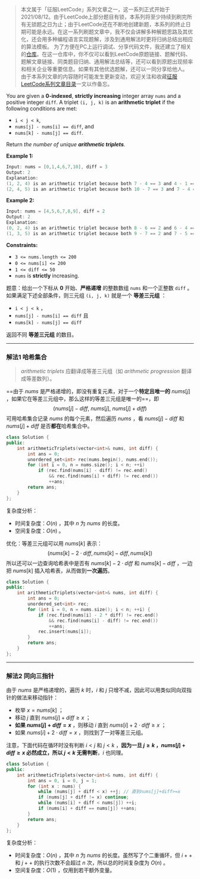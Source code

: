  >本文属于「征服LeetCode」系列文章之一，这一系列正式开始于2021/08/12。由于LeetCode上部分题目有锁，本系列将至少持续到刷完所有无锁题之日为止；由于LeetCode还在不断地创建新题，本系列的终止日期可能是永远。在这一系列刷题文章中，我不仅会讲解多种解题思路及其优化，还会用多种编程语言实现题解，涉及到通用解法时更将归纳总结出相应的算法模板。
> <b></b>
> 为了方便在PC上运行调试、分享代码文件，我还建立了相关的[仓库](https://github.com/memcpy0/LeetCode-Conquest)。在这一仓库中，你不仅可以看到LeetCode原题链接、题解代码、题解文章链接、同类题目归纳、通用解法总结等，还可以看到原题出现频率和相关企业等重要信息。如果有其他优选题解，还可以一同分享给他人。
> <b></b>
> 由于本系列文章的内容随时可能发生更新变动，欢迎关注和收藏[征服LeetCode系列文章目录](https://memcpy0.blog.csdn.net/article/details/119656559)一文以作备忘。

You are given a **0-indexed**, **strictly increasing** integer array `nums` and a positive integer `diff`. A triplet `(i, j, k)` is an **arithmetic triplet** if the following conditions are met:
-   `i < j < k`,
-   `nums[j] - nums[i] == diff`, and
-   `nums[k] - nums[j] == diff`.

Return _the number of unique **arithmetic triplets**._

**Example 1:**
```java
Input: nums = [0,1,4,6,7,10], diff = 3
Output: 2
Explanation:
(1, 2, 4) is an arithmetic triplet because both 7 - 4 == 3 and 4 - 1 == 3.
(2, 4, 5) is an arithmetic triplet because both 10 - 7 == 3 and 7 - 4 == 3. 
```
**Example 2:**
```java
Input: nums = [4,5,6,7,8,9], diff = 2
Output: 2
Explanation:
(0, 2, 4) is an arithmetic triplet because both 8 - 6 == 2 and 6 - 4 == 2.
(1, 3, 5) is an arithmetic triplet because both 9 - 7 == 2 and 7 - 5 == 2.
```
**Constraints:**
-   `3 <= nums.length <= 200`
-   `0 <= nums[i] <= 200`
-   `1 <= diff <= 50`
-   `nums` is **strictly** increasing.

题意：给出一个下标从 **0** 开始、**严格递增** 的整数数组 `nums` 和一个正整数 `diff` 。如果满足下述全部条件，则三元组 `(i, j, k)` 就是一个 **等差三元组** ：
-   `i < j < k` ，
-   `nums[j] - nums[i] == diff` 且
-   `nums[k] - nums[j] == diff`

返回不同 **等差三元组** 的数目。

---
### 解法1 哈希集合
> *arithmetic triplets* 应翻译成等差三元组（如 *arithmetic progression* 翻译成等差数列）。

==由于 $\textit{nums}$ 是严格递增的，即没有重复元素，对于一个**特定且唯一的** $\textit{nums}[j]$ ，如果它在等差三元组中，那么这样的等差三元组是唯一的==，即 $$(\textit{nums}[j]-\textit{diff},\ \textit{nums}[j],\ \textit{nums}[j]+\textit{diff})$$
可用哈希集合记录 $\textit{nums}$ 的每个元素，然后遍历 $\textit{nums}$ ，看 $nums[j]−diff$ 和 $nums[j]+diff$ 是否**都在**哈希集合中。
```cpp
class Solution {
public:
    int arithmeticTriplets(vector<int>& nums, int diff) {
        int ans = 0;
        unordered_set<int> rec(nums.begin(), nums.end());
        for (int i = 0, n = nums.size(); i < n; ++i)
            if (rec.find(nums[i] - diff) != rec.end()
                && rec.find(nums[i] + diff) != rec.end())
                ++ans;
        return ans;
    }
};
```
复杂度分析：
- 时间复杂度：$O(n)$ ，其中 $n$ 为 $\textit{nums}$ 的长度。
- 空间复杂度：$O(n)$ 。

优化：等差三元组可以用 $nums[k]$ 表示：
$$(nums[k]−2⋅diff,nums[k]−diff,nums[k])$$
所以还可以一边查询哈希表中是否有 $nums[k]−2⋅diff$ 和 $nums[k]−diff$ ，一边把 $nums[k]$ 插入哈希表，从而做到**一次遍历**。
```cpp
class Solution {
public:
    int arithmeticTriplets(vector<int>& nums, int diff) {
        int ans = 0;
        unordered_set<int> rec;
        for (int i = 0, n = nums.size(); i < n; ++i) {
            if (rec.find(nums[i] - 2 * diff) != rec.end()
                && rec.find(nums[i] - diff) != rec.end())
                ++ans;
            rec.insert(nums[i]);
        }
        return ans;
    }
};
```

---
### 解法2 同向三指针
由于 $nums$ 是严格递增的，遍历 $k$ 时，$i$ 和 $j$ 只增不减，因此可以用类似同向双指针的做法来移动指针：
- 枚举 $x=nums[k]$ ；
- 移动 $j$ 直到 $nums[j]+diff≥x$ ；
- **如果 $nums[j]+diff=x$** ，则移动 $i$ 直到 $nums[i]+2⋅diff≥x$ ；
- 如果 $nums[i]+2⋅diff=x$ ，则找到了一对等差三元组。

注意，下面代码在循环时没有判断 $i< j$  和 $j<k$ ，**因为一旦 $j \ge k$ ，$nums[j]+diff≥x$ 必然成立，所以 $j<k$ 无需判断**，$i$ 也同理。
```cpp
class Solution {
public:
    int arithmeticTriplets(vector<int>& nums, int diff) {
        int ans = 0, i = 0, j = 1; 
        for (int x : nums) {
            while (nums[j] + diff < x) ++j; // 直到nums[j]+diff>=x
            if (nums[j] + diff != x) continue;
            while (nums[i] + diff < nums[j]) ++i;
            if (nums[i] + diff == nums[j]) ++ans;
        }
        return ans;
    }
};
```
复杂度分析：
- 时间复杂度：$O(n)$ ，其中 $n$ 为 $nums$ 的长度。虽然写了个二重循环，但 $i++$ 和 $j++$ 的执行次数不会超过 $n$ 次，所以总的时间复杂度为 $O(n)$ 。
- 空间复杂度：$O(1)$ ，仅用到若干额外变量。
